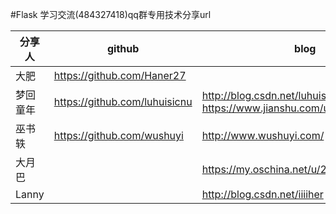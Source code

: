 #Flask 学习交流(484327418)qq群专用技术分享url


| 分享人  | github                        | blog                             | 备注   |
| ---- | ----------------------------- | -------------------------------- | ---- |
| 大肥   | https://github.com/Haner27    |                                  |      |
| 梦回童年 | https://github.com/luhuisicnu | http://blog.csdn.net/luhuisicnu https://www.jianshu.com/u/eab692427e63 |      |
| 巫书轶 | https://github.com/wushuyi | http://www.wushuyi.com/ |      |
| 大月巴 | | https://my.oschina.net/u/2333235/blog |      |
| Lanny | | http://blog.csdn.net/iiiiher | |
